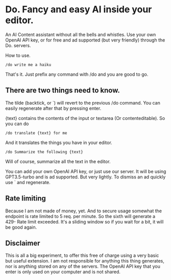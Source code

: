# Do. Fancy and easy AI inside your editor.

An AI Content assistant without all the bells and whistles. Use your own OpenAI API key, or for free and ad supported (but very friendly) through the Do. servers.

How to use.

``` /do write me a haiku ```

That's it. Just prefix any command with /do and you are good to go. 

## There are two things need to know.

The tilde (backtick, or `) will revert to the previous /do command. You can easily regenerate after that by pressing enter.

{text} contains the contents of the input or textarea (Or contenteditable). So you can do

``` /do translate {text} for me ```

And it translates the things you have in your editor.

``` /do Summarize the following {text} ```

Will of course, summarize all the text in the editor.

You can add your own OpenAI API key, or just use our server. It will be using GPT3.5-turbo and is ad supported. But very lightly. To dismiss an ad quickly use ` and regenerate.

## Rate limiting

Because I am not made of money, yet. And to secure usage somewhat the endpoint is rate limited to 5 req. per minute. So the sixth will generate a 429- Rate limit exceeded. It's a sliding window so if you wait for a bit, it will be good again. 

## Disclaimer

This is all a big experiment, to offer this free of charge using a very basic but useful extension. I am not responsible for anything this thing generates, nor is anything stored on any of the servers. The OpenAI API key that you enter is only used on your computer and is not shared. 



